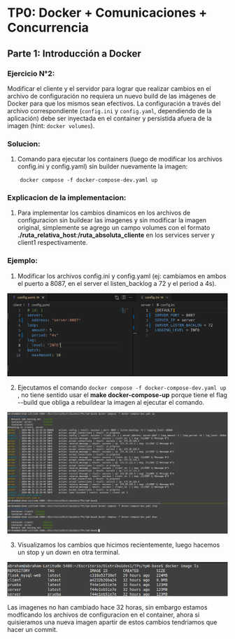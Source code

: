 # TP0: Docker + Comunicaciones + Concurrencia
## Parte 1: Introducción a Docker
### Ejercicio N°2:
Modificar el cliente y el servidor para lograr que realizar cambios en el archivo de configuración no requiera un nuevo build de las imágenes de Docker para que los mismos sean efectivos. La configuración a través del archivo correspondiente (`config.ini` y `config.yaml`, dependiendo de la aplicación) debe ser inyectada en el container y persistida afuera de la imagen (hint: `docker volumes`).

### Solucion:
1. Comando para ejecutar los containers (luego de modificar los archivos config.ini y config.yaml) sin builder nuevamente la imagen:
```
    docker compose -f docker-compose-dev.yaml up
```
### Explicacion de la implementacion:
1. Para implementar los cambios dinamicos en los archivos de configuracion sin buildear las imagenes y sin modificar la imagen original, simplemente 
se agrego un campo volumes con el formato **./ruta_relativa_host**:**/ruta_absoluta_cliente** en los services server y client1 respectivamente.


### Ejemplo: 
1. Modificar los archivos config.ini y config.yaml (ej: cambiamos en ambos el puerto a 8087, en el server el listen_backlog a 72 y el period a 4s). 
<img src="./img/ej2_part1.png">

2. Ejecutamos el comando ```docker compose -f docker-compose-dev.yaml up``` , no tiene sentido usar el **make docker-compose-up** porque tiene el 
    flag --build que obliga a rebuildear la imagen al ejecutar el comando.
<img src="./img/ej2_part2.png">

3. Visualizamos los cambios que hicimos recientemente, luego hacemos un stop y un down en otra terminal. 
<img src="./img/ej2_part3.png">

Las imagenes no han cambiado hace 32 horas, sin embargo estamos modficando los archivos de configuracion en el container, ahora si quisieramos una nueva imagen apartir de estos cambios tendriamos que hacer un commit.
